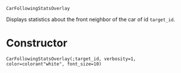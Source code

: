 ```
CarFollowingStatsOverlay
```

Displays statistics about the front neighbor of the car of id `target_id`.

# Constructor

`CarFollowingStatsOverlay(;target_id, verbosity=1, color=colorant"white", font_size=10)`
